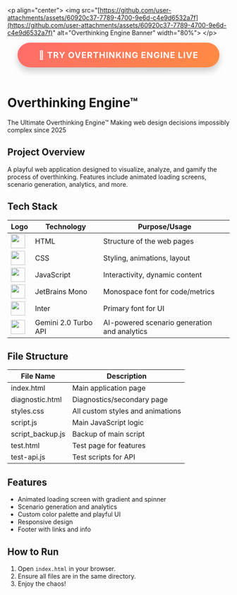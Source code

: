 <!-- Banner -->
\<p align="center"\>
\<img src="[https://github.com/user-attachments/assets/60920c37-7789-4700-9e6d-c4e9d6532a7f](https://github.com/user-attachments/assets/60920c37-7789-4700-9e6d-c4e9d6532a7f)" alt="Overthinking Engine Banner" width="80%"\>
\</p\>

<!-- CTA Button -->
<p align="center">
  <a href="https://mahi18ma.github.io/useless-project-overthinking-engine/" target="_blank" style="display:inline-block; background:linear-gradient(135deg,#ff6b6b,#ff8c42); color:white; padding:16px 48px; border-radius:50px; font-size:1.2rem; font-weight:700; text-transform:uppercase; letter-spacing:1px; text-decoration:none; box-shadow:0 8px 16px rgba(0,0,0,0.2); margin-bottom:24px;">🚀 Try Overthinking Engine Live</a>
</p>

# Overthinking Engine™

The Ultimate Overthinking Engine™
Making web design decisions impossibly complex since 2025

## Project Overview
A playful web application designed to visualize, analyze, and gamify the process of overthinking. Features include animated loading screens, scenario generation, analytics, and more.

## Tech Stack
| Logo | Technology         | Purpose/Usage                      |
|------|-------------------|------------------------------------|
| <img src="https://cdn.jsdelivr.net/gh/devicons/devicon/icons/html5/html5-original.svg" width="32"/> | HTML              | Structure of the web pages          |
| <img src="https://cdn.jsdelivr.net/gh/devicons/devicon/icons/css3/css3-original.svg" width="32"/> | CSS               | Styling, animations, layout         |
| <img src="https://cdn.jsdelivr.net/gh/devicons/devicon/icons/javascript/javascript-original.svg" width="32"/> | JavaScript        | Interactivity, dynamic content      |
| <img src="https://img.shields.io/badge/JetBrains%20Mono-0A0A0A?style=flat&logo=jetbrains&logoColor=white" height="32"/> | JetBrains Mono    | Monospace font for code/metrics     |
| <img src="https://img.shields.io/badge/Inter-0A0A0A?style=flat&logo=googlefonts&logoColor=white" height="32"/> | Inter             | Primary font for UI                 |
| <img src="https://upload.wikimedia.org/wikipedia/commons/4/4e/Google_Gemini_logo.svg" width="32"/> | Gemini 2.0 Turbo API | AI-powered scenario generation and analytics |

## File Structure
| File Name         | Description                       |
|------------------|-----------------------------------|
| index.html       | Main application page              |
| diagnostic.html  | Diagnostics/secondary page         |
| styles.css       | All custom styles and animations   |
| script.js        | Main JavaScript logic              |
| script_backup.js | Backup of main script              |
| test.html        | Test page for features             |
| test-api.js      | Test scripts for API               |

## Features
- Animated loading screen with gradient and spinner
- Scenario generation and analytics
- Custom color palette and playful UI
- Responsive design
- Footer with links and info

## How to Run
1. Open `index.html` in your browser.
2. Ensure all files are in the same directory.
3. Enjoy the chaos!



